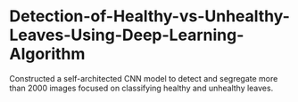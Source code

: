 # Detection-of-Healthy-vs-Unhealthy-Leaves-Using-Deep-Learning-Algorithm
Constructed a self-architected CNN model to detect and segregate more than 2000 images focused on classifying healthy  and unhealthy leaves.
